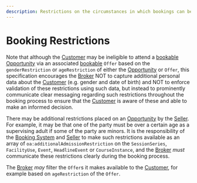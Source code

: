```yaml
---
description: Restrictions on the circumstances in which bookings can be made
---
```


# Booking Restrictions

Note that although the [Customer](https://openactive.io/open-booking-api/EditorsDraft/1.0CR3/#dfn-customer) may be ineligible to attend a [bookable](https://openactive.io/open-booking-api/EditorsDraft/1.0CR3/#dfn-bookability) [Opportunity](https://openactive.io/open-booking-api/EditorsDraft/1.0CR3/#dfn-opportunity) via an associated [bookable](https://openactive.io/open-booking-api/EditorsDraft/1.0CR3/#dfn-bookability) `Offer` based on the `genderRestriction` or `ageRestriction` of either the [Opportunity](https://openactive.io/open-booking-api/EditorsDraft/1.0CR3/#dfn-opportunity) or `Offer`, this specification encourages the [Broker](https://openactive.io/open-booking-api/EditorsDraft/1.0CR3/#dfn-broker) NOT to capture additional personal data about the [Customer](https://openactive.io/open-booking-api/EditorsDraft/1.0CR3/#dfn-customer) (e.g. gender and date of birth) and NOT to enforce validation of these restrictions using such data, but instead to prominently communicate clear messaging regarding such restrictions throughout the booking process to ensure that the [Customer](https://openactive.io/open-booking-api/EditorsDraft/1.0CR3/#dfn-customer) is aware of these and able to make an informed decision.

There may be additional restrictions placed on an [Opportunity](https://openactive.io/open-booking-api/EditorsDraft/1.0CR3/#dfn-opportunity) by the [Seller](https://openactive.io/open-booking-api/EditorsDraft/1.0CR3/#dfn-seller). For example, it may be that one of the party must be over a certain age as a supervising adult if some of the party are minors. It is the responsibility of the [Booking System](https://openactive.io/open-booking-api/EditorsDraft/1.0CR3/#dfn-booking-system) and [Seller](https://openactive.io/open-booking-api/EditorsDraft/1.0CR3/#dfn-seller) to make such restrictions available as an array of `oa:additionalAdmissionRestriction` on the `SessionSeries`, `FacilityUse`, `Event`, `HeadlineEvent` or `CourseInstance`, and the [Broker](https://openactive.io/open-booking-api/EditorsDraft/1.0CR3/#dfn-broker) _must_ communicate these restrictions clearly during the booking process.

The [Broker](https://openactive.io/open-booking-api/EditorsDraft/1.0CR3/#dfn-broker) _may_ filter the `Offer`s it makes available to the [Customer](https://openactive.io/open-booking-api/EditorsDraft/1.0CR3/#dfn-customer), for example based on `ageRestriction` of the `Offer`.

